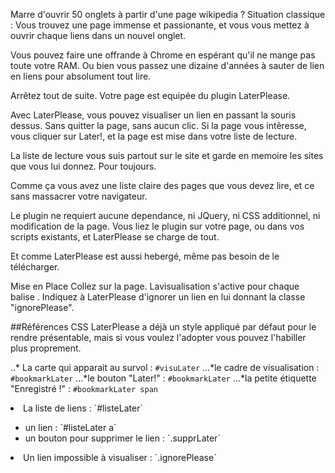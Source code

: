 Marre d'ouvrir 50 onglets à partir d'une page wikipedia ?
Situation classique : Vous trouvez une page immense et passionante, et vous vous mettez à ouvrir chaque liens dans un nouvel onglet.

Vous pouvez faire une offrande à Chrome en espérant qu'il ne mange pas toute votre RAM.
Ou bien vous passez une dizaine d'années à sauter de lien en liens pour absolument tout lire.

Arrêtez tout de suite. Votre page est equipée du plugin LaterPlease.

Avec LaterPlease, vous pouvez visualiser un lien en passant la souris dessus. Sans quitter la page, sans aucun clic.
Si la page vous intêresse, vous cliquer sur Later!, et la page est mise dans votre liste de lecture.

La liste de lecture vous suis partout sur le site et garde en memoire les sites que vous lui donnez. Pour toujours.

Comme ça vous avez une liste claire des pages que vous devez lire, et ce sans massacrer votre navigateur.

Le plugin ne requiert aucune dependance, ni JQuery, ni CSS additionnel, ni modification de la page.
Vous liez le plugin sur votre page, ou dans vos scripts existants, et LaterPlease se charge de tout.

Et comme LaterPlease est aussi hebergé, même pas besoin de le télécharger.

Mise en Place
Collez <script src="laterplease.js"></script> sur la page.
Lavisualisation s'active pour chaque balise <a>.
Indiquez à LaterPlease d'ignorer un lien en lui donnant la classe "ignorePlease".

##Références CSS
LaterPlease a déjà un style appliqué par défaut pour le rendre présentable, mais si vous voulez l'adopter vous pouvez l'habiller plus proprement.

..* La carte qui apparait au survol : `#visuLater`
	...*le cadre de visualisation : `#bookmarkLater`
	...*le bouton "Later!" : `#bookmarkLater`
	...*la petite étiquette "Enregistré !" : `#bookmarkLater span`
</ul>
<li>La liste de liens : `#listeLater`</li>
<ul>
	<li>un lien : `#listeLater a`</li>
	<li>un bouton pour supprimer le lien : `.supprLater`</li>
</ul>
<li>Un lien impossible à visualiser : `.ignorePlease`</li>
</ul>